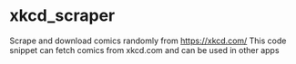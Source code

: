 # xkcd_scraper
Scrape and download comics randomly from https://xkcd.com/
This code snippet can fetch comics from xkcd.com and can be used in other apps
